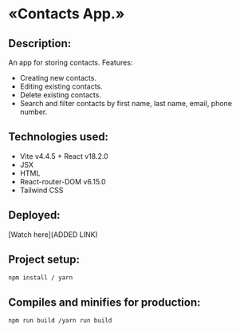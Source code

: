 # «Contacts App.»

## Description:

An app for storing contacts. Features:

- Сreating new contacts.
- Editing existing contacts.
- Delete existing contacts.
- Search and filter contacts by first name, last name, email, phone number.

## Technologies used:

- Vite v4.4.5 + React v18.2.0
- JSX
- HTML
- React-router-DOM v6.15.0
- Tailwind CSS

## Deployed:

[Watch here](ADDED LINK)

## Project setup:

```
npm install / yarn
```

## Compiles and minifies for production:

```
npm run build /yarn run build
```
